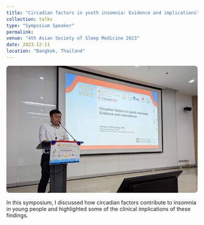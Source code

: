 ```yaml
---
title: "Circadian factors in youth insomnia: Evidence and implications"
collection: talks
type: "Symposium Speaker"
permalink:
venue: "4th Asian Society of Sleep Medicine 2023"
date: 2023-12-11
location: "Bangkok, Thailand"
---
```

<img src="/images/talks/Talk_20231211.jpg" alt="Talk image" style="max-width: 100%; height: auto; border-radius: 8px;" />

In this symposium, I discussed how circadian factors contribute to insomnia in young people and highlighted some of the clinical implications of these findings.
